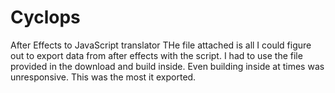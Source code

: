 # Cyclops
After Effects to JavaScript translator
THe file attached is all I could figure out to export data from after effects with the script. 
I had to use the file provided in the download and build inside. 
Even building inside at times was unresponsive. 
This was the most it exported. 
